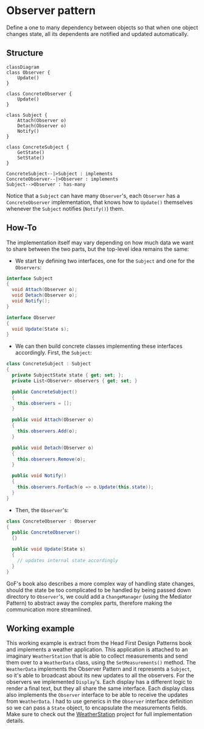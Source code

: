 # Observer pattern

Define a one to many dependency between objects so that when one object changes state, all its dependents are notified and updated automatically.

## Structure

```mermaid
classDiagram
class Observer {
    Update()
}

class ConcreteObserver {
    Update()
}

class Subject {
    Attach(Observer o)
    Detach(Observer o)
    Notify()
}

class ConcreteSubject {
    GetState()
    SetState()
}

ConcreteSubject--|>Subject : implements
ConcreteObserver--|>Observer : implements
Subject-->Observer : has-many

```

Notice that a `Subject` can have many `Observer`'s, each `Observer` has a `ConcreteObserver` implementation, that knows how to `Update()` themselves whenever the `Subject` notifies (`Notify()`) them.

## How-To

The implementation itself may vary depending on how much data we want to share between the two parts, but the top-level idea remains the same:

- We start by defining two interfaces, one for the `Subject` and one for the `Observers`:

```csharp
interface Subject
{
  void Attach(Observer o);
  void Detach(Observer o);
  void Notify();
}

interface Observer
{
  void Update(State s);
}
```

- We can then build concrete classes implementing these interfaces accordingly. First, the `Subject`:

```csharp
class ConcreteSubject : Subject
{
  private SubjectState state { get; set; };
  private List<Observer> observers { get; set; }

  public ConcreteSubject()
  {
    this.observers = [];
  }

  public void Attach(Observer o)
  {
    this.observers.Add(o);
  }

  public void Detach(Observer o)
  {
    this.observers.Remove(o);
  }

  public void Notify()
  {
    this.observers.ForEach(o => o.Update(this.state));
  }
}
```

- Then, the `Observer`'s:

```csharp
class ConcreteObserver : Observer
{
  public ConcreteObserver()
  {}

  public void Update(State s)
  {
    // updates internal state accordingly
  }
}
```

GoF's book also describes a more complex way of handling state changes, should the state be too complicated to be handled by being passed down directory to `Observer`'s, we could add a `ChangeManager` (using the Mediator Pattern) to abstract away the complex parts, therefore making the communication more streamlined.

## Working example

This working example is extract from the Head First Design Patterns book and implements a weather application. This application is attached to an imaginary `WeatherStation` that is able to collect measurements and send them over to a `WeatherData` class, using the `SetMeasurements()` method. The `WeatherData` implements the Observer Pattern and it represents a `Subject`, so it's able to broadcast about its new updates to all the observers. For the observers we implemented `Display`'s. Each display has a different logic to render a final text, but they all share the same interface. Each display class also implements the `Observer` interface to be able to receive the updates from `WeatherData`. I had to use generics in the `Observer` interface definition so we can pass a `State` object, to encapsulate the measurements fields. Make sure to check out the [WeatherStation](./WeatherStation/) project for full implementation details.

